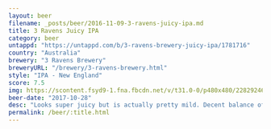 ```yaml
---
layout: beer
filename: _posts/beer/2016-11-09-3-ravens-juicy-ipa.md
title: 3 Ravens Juicy IPA
category: beer
untappd: "https://untappd.com/b/3-ravens-brewery-juicy-ipa/1781716"
country: "Australia"
brewery: "3 Ravens Brewery"
breweryURL: "/brewery/3-ravens-brewery.html"
style: "IPA - New England"
score: 7.5
img: https://scontent.fsyd9-1.fna.fbcdn.net/v/t31.0-0/p480x480/22829246_10155717515753745_4282065805511104839_o.jpg?_nc_cat=105&_nc_sid=e007fa&_nc_ohc=Sie2KMhswowAX-hJEDP&_nc_ht=scontent.fsyd9-1.fna&tp=6&oh=3d2e8674a83724079e6158ca2f390002&oe=5F969B90
beer-date: "2017-10-28"
desc: "Looks super juicy but is actually pretty mild. Decent balance of hops but not much punch"
permalink: /beer/:title.html
---
```

